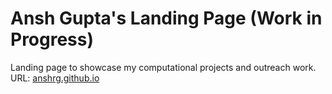 # Ansh Gupta's Landing Page (Work in Progress)
Landing page to showcase my computational projects and outreach work. \
URL: [anshrg.github.io](https://anshrg.github.io/)
